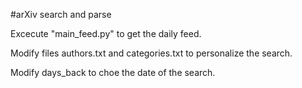 #arXiv search and parse

Excecute "main_feed.py" to get the daily feed.

Modify files authors.txt and categories.txt to personalize the search.

Modify days_back to choe the date of the search.
